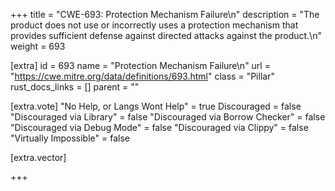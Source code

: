 +++
title = "CWE-693: Protection Mechanism Failure\n"
description = "The product does not use or incorrectly uses a protection mechanism that provides sufficient defense against directed attacks against the product.\n"
weight = 693

[extra]
id = 693
name = "Protection Mechanism Failure\n"
url = "https://cwe.mitre.org/data/definitions/693.html"
class = "Pillar"
rust_docs_links = []
parent = ""

[extra.vote]
"No Help, or Langs Wont Help" = true
Discouraged = false
"Discouraged via Library" = false
"Discouraged via Borrow Checker" = false
"Discouraged via Debug Mode" = false
"Discouraged via Clippy" = false
"Virtually Impossible" = false

[extra.vector]

+++